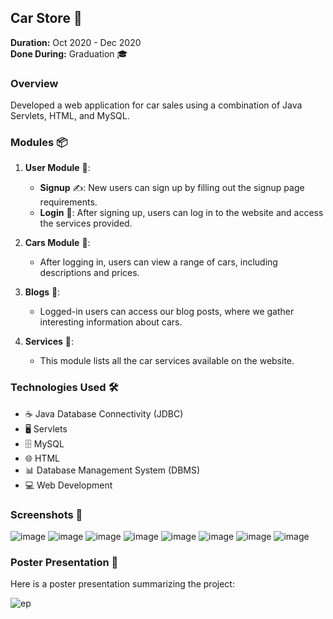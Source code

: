 ## Car Store 🏪

**Duration:** Oct 2020 - Dec 2020  
**Done During:** Graduation 🎓

### Overview
Developed a web application for car sales using a combination of Java Servlets, HTML, and MySQL.

### Modules 📦
1. **User Module** 👤:
   - **Signup** ✍️: New users can sign up by filling out the signup page requirements.
   - **Login** 🔑: After signing up, users can log in to the website and access the services provided.

2. **Cars Module** 🚗:
   - After logging in, users can view a range of cars, including descriptions and prices.

3. **Blogs** 📝:
   - Logged-in users can access our blog posts, where we gather interesting information about cars.

4. **Services** 🔧:
   - This module lists all the car services available on the website.

### Technologies Used 🛠️
- ☕ Java Database Connectivity (JDBC)
- 🖥️ Servlets
- 🗄️ MySQL
- 🌐 HTML
- 📊 Database Management System (DBMS)
- 💻 Web Development

### Screenshots 📸
![image](https://github.com/user-attachments/assets/a544eaee-f2f3-4e33-a5e8-378a79e28740)
![image](https://github.com/user-attachments/assets/d3dafe1d-0515-4f6a-b55c-f211e7927c9c)
![image](https://github.com/user-attachments/assets/59ebff22-7722-4ea5-954e-afdea87cc95c)
![image](https://github.com/user-attachments/assets/638a37bf-743f-4e8a-9aac-5aabd935e3b7)
![image](https://github.com/user-attachments/assets/ecf9d49e-5ca2-4c3a-8fcd-92ccba797e04)
![image](https://github.com/user-attachments/assets/054ed9a4-0e80-48c0-8449-57c87e8c5be3)
![image](https://github.com/user-attachments/assets/804e74db-b096-4263-9a41-8774283f8807)
![image](https://github.com/user-attachments/assets/51b43f78-bd2d-401a-b8d6-2e1f7f4e2b2e)








### Poster Presentation 📜
Here is a poster presentation summarizing the project:

![ep](https://github.com/user-attachments/assets/a54183fe-207e-46d6-b52c-6cdd0b3a26e3)








